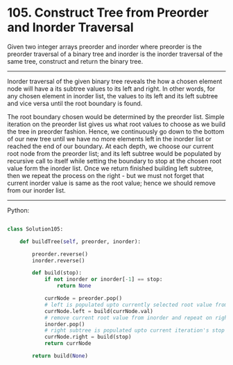 # 105. Construct Tree from Preorder and Inorder Traversal

Given two integer arrays preorder and inorder where preorder is the preorder
traversal of a binary tree and inorder is the inorder traversal of the same
tree, construct and return the binary tree.

---

Inorder traversal of the given binary tree reveals the how a chosen element
node will have a its subtree values to its left and right. In other words, for
any chosen element in inorder list, the values to its left and its left subtree
and vice versa until the root boundary is found.

The root boundary chosen would be determined by the preorder list. Simple
iteration on the preorder list gives us what root values to choose as we build
the tree in preorder fashion. Hence, we continuously go down to the bottom of
our new tree until we have no more elements left in the inorder list or reached
the end of our boundary. At each depth, we choose our current root node from
the preorder list; and its left subtree would be populated by recursive call to
itself while setting the boundary to stop at the chosen root value form the
inorder list. Once we return finished building left subtree, then we repeat the
process on the right - but we must not forget that current inorder value is
same as the root value; hence we should remove from our inorder list.

---

Python:

```python

class Solution105:

    def buildTree(self, preorder, inorder):

        preorder.reverse()
        inorder.reverse()

        def build(stop):
            if not inorder or inorder[-1] == stop:
                return None

            currNode = preorder.pop()
            # left is populated upto currently selected root value from preorder
            currNode.left = build(currNode.val)
            # remove current root value from inorder and repeat on right
            inorder.pop()
            # right subtree is populated upto current iteration's stop value
            currNode.right = build(stop)
            return currNode

        return build(None)
```

